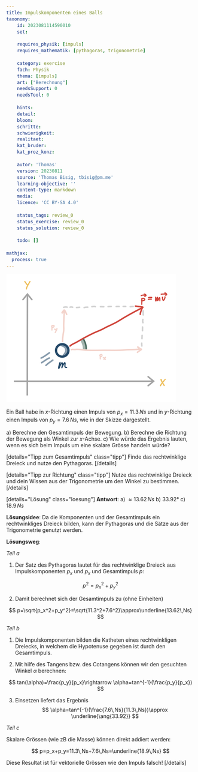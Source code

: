 ```yaml
---
title: Impulskomponenten eines Balls
taxonomy:
	id: 2023081114590010
	set:

	requires_physik: [impuls]
	requires_mathematik: [pythagoras, trigonometrie]

	category: exercise
	fach: Physik
	thema: [impuls]
	art: ["Berechnung"]
	needsSupport: 0
	needsTool: 0

	hints: 
	detail: 
	bloom: 
	schritte: 
	schwierigkeit: 
	realitaet:
	kat_bruder:
	kat_proz_konz: 

	autor: 'Thomas'
	version: 20230811
	source: 'Thomas Bisig, tbisig@pm.me'
	learning-objective: ''
	content-type: markdown
	media:
	licence: 'CC BY-SA 4.0'

	status_tags: review_0
	status_exercise: review_0
	status_solution: review_0

	todo: []

mathjax:
  process: true
---
```


![Impulskomponenten eines Balls](impulskomponenten_eines_balls.svg?resize=400,400&class=float-right) 

Ein Ball habe in $x$-Richtung einen Impuls von $p_x=11.3\,Ns$ und in $y$-Richtung einen Impuls von $p_y=7.6\,Ns$, wie in der Skizze dargestellt. 

a) Berechne den Gesamtimpuls der Bewegung.
b) Berechne die Richtung der Bewegung als Winkel zur $x$-Achse.
c) Wie würde das Ergebnis lauten, wenn es sich beim Impuls um eine skalare Grösse handeln würde?

[details="Tipp zum Gesamtimpuls" class="tipp"]
Finde das rechtwinklige Dreieck und nutze den Pythagoras.
[/details]

[details="Tipp zur Richtung" class="tipp"]
Nutze das rechtwinklige Dreieck und dein Wissen aus der Trigonometrie um den Winkel zu bestimmen.
[/details]

[details="Lösung" class="loesung"]
**Antwort**:
a) $\approx 13.62\,Ns$
b) $\ang{33.92}$
c) $18.9\,Ns$

**Lösungsidee**:
Da die Komponenten und der Gesamtimpuls ein rechtwinkliges Dreieck bilden, kann der Pythagoras und die Sätze aus der Trigonometrie genutzt werden.

**Lösungsweg**:

_Teil a_
1. Der Satz des Pythagoras lautet für das rechtwinklige Dreieck aus Impulskomponenten $p_x$ und $p_x$ und Gesamtimpuls $p$:

$$
p^2=p_x^2+p_y^2
$$

2. Damit berechnet sich der Gesamtimpuls zu (ohne Einheiten)

$$
p=\sqrt{p_x^2+p_y^2}=\sqrt{11.3^2+7.6^2}\approx\underline{13.62\,Ns} 
$$

_Teil b_
1. Die Impulskomponenten bilden die Katheten eines rechtwinkligen Dreiecks, in welchem die Hypotenuse gegeben ist durch den Gesamtimpuls.

2. Mit hilfe des Tangens bzw. des Cotangens können wir den gesuchten Winkel $\alpha$ berechnen:

$$
tan(\alpha)=\frac{p_y}{p_x}\rightarrow \alpha=tan^{-1}(\frac{p_y}{p_x})
$$

3. Einsetzen liefert das Ergebnis
$$
\alpha=tan^{-1}(\frac{7.6\,Ns}{11.3\,Ns})\approx \underline{\ang{33.92}}
$$

_Teil c_

Skalare Grössen (wie zB die Masse) können direkt addiert werden:

$$
p=p_x+p_y=11.3\,Ns+7.6\,Ns=\underline{18.9\,Ns}
$$

Diese Resultat ist für vektorielle Grössen wie den Impuls falsch!
[/details]
